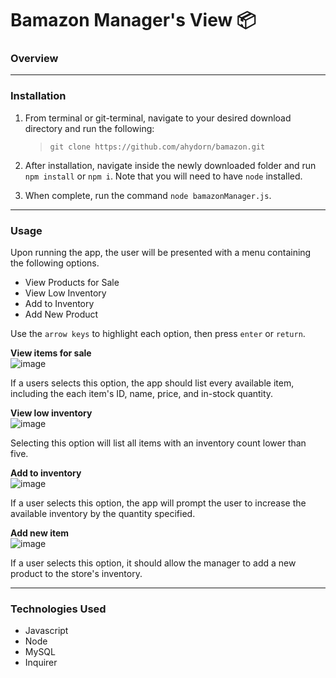 # Bamazon Manager's View 📦

### **Overview**

---

### **Installation**

1. From terminal or git-terminal, navigate to your desired download directory and run the following:

    >`git clone https://github.com/ahydorn/bamazon.git`

2. After installation, navigate inside the newly downloaded folder and run `npm install` or `npm i`. Note that you will need to have `node` installed.

3. When complete, run the command `node bamazonManager.js`.

---

### **Usage**

Upon running the app, the user will be presented with a menu containing the following options. 

  * View Products for Sale
  * View Low Inventory
  * Add to Inventory
  * Add New Product

Use the `arrow keys` to highlight each option, then press `enter` or `return`.

**View items for sale**  
![image](https://user-images.githubusercontent.com/40612623/61552247-25adfe00-aa0c-11e9-8d94-295f5122a002.png)

If a users selects this option, the app should list every available item, including the each item's ID, name, price, and in-stock quantity.

**View low inventory**  
![image](https://user-images.githubusercontent.com/40612623/61552255-2a72b200-aa0c-11e9-878b-253f54059262.png)

Selecting this option will list all items with an inventory count lower than five.

**Add to inventory**  
![image](https://user-images.githubusercontent.com/40612623/61552233-1af36900-aa0c-11e9-9472-1d1a03ea1b61.png)

If a user selects this option, the app will prompt the user to increase the available inventory by the quantity specified.

**Add new item**  
![image](https://user-images.githubusercontent.com/40612623/61552264-2f376600-aa0c-11e9-8055-f88bd31c65aa.png)

If a user selects this option, it should allow the manager to add a new product to the store's inventory.

---

### Technologies Used

* Javascript
* Node
* MySQL
* Inquirer


